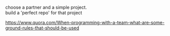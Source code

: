 choose a partner and a simple project.  
build a 'perfect repo' for that project


https://www.quora.com/When-programming-with-a-team-what-are-some-ground-rules-that-should-be-used